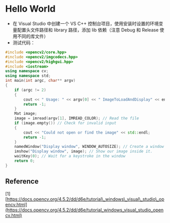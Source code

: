 # Hello World

* 在 Visual Studio 中创建一个 VS C++ 控制台项目，使用安装时设置的环境变量配置头文件路径和 library 路径，添加 lib 依赖（注意 Debug 和 Release 使用不同的库文件）
* 测试代码：

```cpp
#include <opencv2/core.hpp>
#include <opencv2/imgcodecs.hpp>
#include <opencv2/highgui.hpp>
#include <iostream>
using namespace cv;
using namespace std;
int main(int argc, char** argv)
{
	if (argc != 2)
	{
		cout << " Usage: " << argv[0] << " ImageToLoadAndDisplay" << endl;
		return -1;
	}
	Mat image;
	image = imread(argv[1], IMREAD_COLOR); // Read the file
	if (image.empty()) // Check for invalid input
	{
		cout << "Could not open or find the image" << std::endl;
		return -1;
	}
	namedWindow("Display window", WINDOW_AUTOSIZE); // Create a window for display.
	imshow("Display window", image); // Show our image inside it.
	waitKey(0); // Wait for a keystroke in the window
	return 0;
}
```

## Reference

\[1\] [https://docs.opencv.org/4.5.2/dd/d6e/tutorial\_windows\_visual\_studio\_opencv.html](https://docs.opencv.org/4.5.2/dd/d6e/tutorial_windows_visual_studio_opencv.html)


